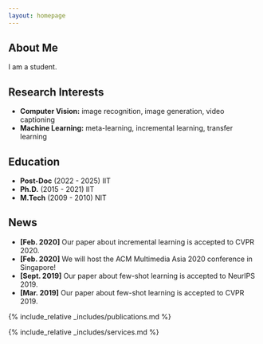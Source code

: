 ```yaml
---
layout: homepage
---
```


## About Me

I am a student. 

## Research Interests

- **Computer Vision:** image recognition, image generation, video captioning
- **Machine Learning:** meta-learning, incremental learning, transfer learning

## Education

- **Post-Doc** (2022 - 2025) IIT
- **Ph.D.** (2015 - 2021) IIT
- **M.Tech** (2009 - 2010) NIT


## News

- **[Feb. 2020]** Our paper about incremental learning is accepted to CVPR 2020.
- **[Feb. 2020]** We will host the ACM Multimedia Asia 2020 conference in Singapore!
- **[Sept. 2019]** Our paper about few-shot learning is accepted to NeurIPS 2019.
- **[Mar. 2019]** Our paper about few-shot learning is accepted to CVPR 2019.

{% include_relative _includes/publications.md %}

{% include_relative _includes/services.md %}
